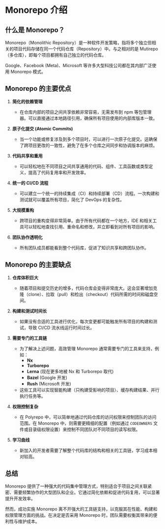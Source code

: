 # Monorepo 介绍

## 什么是 Monorepo？

Monorepo（Monolithic Repository）是一种软件开发策略，指将多个独立但相关的项目代码存储在同一个代码仓库（Repository）中。与之相对的是 Mutirepo（多仓库），即每个项目都拥有自己独立的代码仓库。

Google、Facebook (Meta)、Microsoft 等许多大型科技公司都在其内部广泛使用 Monorepo 模式。

## Monorepo 的主要优点

1.  **简化的依赖管理**
    *   在仓库内部的项目之间共享依赖非常容易，无需发布到 npm 等包管理器。可以直接通过本地路径引用，确保所有项目使用的内部库版本一致。

2.  **原子化提交 (Atomic Commits)**
    *   当一个功能或修复涉及到多个项目时，可以进行一次原子化提交。这确保了跨项目更改的一致性，避免了在多个仓库之间同步和协调版本的麻烦。

3.  **代码共享和重用**
    *   可以轻松地在不同项目之间共享通用的代码、组件、工具函数或类型定义，提高了代码复用率和开发效率。

4.  **统一的 CI/CD 流程**
    *   可以建立一个统一的持续集成（CI）和持续部署（CD）流程。一次构建和测试就可以覆盖所有项目，简化了 DevOps 的复杂性。

5.  **大规模重构**
    *   跨项目的重构变得非常简单。由于所有代码都在一个地方，IDE 和相关工具可以轻松地查找引用、重命名和修改，并立即看到对所有项目的影响。

6.  **团队协作透明化**
    *   所有团队成员都能看到整个代码库，促进了知识共享和跨团队协作。

## Monorepo 的主要缺点

1.  **仓库体积巨大**
    *   随着项目和提交历史的增多，代码仓库会变得非常庞大。这会显著增加克隆（clone）、拉取（pull）和检出（checkout）代码所需的时间和磁盘空间。

2.  **构建和测试时间长**
    *   如果没有合适的工具进行优化，每次变更都可能触发所有项目的构建和测试，导致 CI/CD 流水线运行时间过长。

3.  **需要专门的工具链**
    *   为了解决上述问题，高效管理 Monorepo 通常需要专门的工具来支持，例如：
        *   **Nx**
        *   **Turborepo**
        *   **Lerna** (现在更多地被 Nx 和 Turborepo 取代)
        *   **Bazel** (Google 开发)
        *   **Rush** (Microsoft 开发)
    *   这些工具可以实现智能构建（只构建受影响的项目）、缓存构建结果、并行执行任务等。

4.  **权限控制复杂**
    *   在 Polyrepo 中，可以简单地通过代码仓库的访问权限来控制团队的访问范围。在 Monorepo 中，则需要更精细的配置（例如通过 `CODEOWNERS` 文件或目录级权限设置）来控制不同团队对不同项目的读写权限。

5.  **学习曲线**
    *   新加入的开发者需要了解整个代码库的结构和相关的工具链，学习成本相对较高。

## 总结

Monorepo 提供了一种强大的代码集中管理方式，特别适合于项目之间关联紧密、需要频繁协作的大型团队和企业。它通过简化依赖和促进代码复用，可以显著提升开发效率。

然而，成功实施 Monorepo 离不开强大的工具链支持，以克服其在性能、构建和权限管理方面的挑战。在决定是否采用 Monorepo 时，团队需要权衡其带来的便利性与维护成本。
